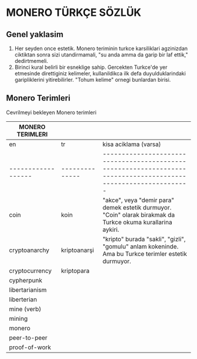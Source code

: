 # MONERO TÜRKÇE SÖZLÜK

## Genel yaklasim

1. Her seyden once estetik.  Monero teriminin turkce karsiliklari
   agzinizdan ciktiktan sonra sizi utandirmamali, "su anda amma da
   garip bir laf ettik," dedirtmemeli.
2. Birinci kural belirli bir esneklige sahip.  Gercekten Turkce'de yer
   etmesinde direttiginiz kelimeler, kullanildikca ilk defa
   duyulduklarindaki garipliklerini yitirebilirler.  "Tohum kelime"
   ornegi bunlardan birisi.

## Monero Terimleri

Cevrilmeyi bekleyen Monero terimleri

| MONERO TERIMLERI |              |                                                                                                               |
|------------------|--------------|---------------------------------------------------------------------------------------------------------------|
| en               | tr           | kisa aciklama (varsa)                                                                                         |
|------------------|--------------|---------------------------------------------------------------------------------------------------------------|
| coin             | koin         | "akce", veya "demir para" demek estetik durmuyor.  "Coin" olarak birakmak da Turkce okuma kurallarina aykiri. |
| cryptoanarchy    | kriptoanarşi | "kripto" burada "sakli", "gizli", "gomulu" anlam kokeninde.  Ama bu Turkce terimler estetik durmuyor.         |
| cryptocurrency   | kriptopara   |                                                                                                               |
| cypherpunk       |              |                                                                                                               |
| libertarianism   |              |                                                                                                               |
| liberterian      |              |                                                                                                               |
| mine (verb)      |              |                                                                                                               |
| mining           |              |                                                                                                               |
| monero           |              |                                                                                                               |
| peer-to-peer     |              |                                                                                                               |
| proof-of-work    |              |                                                                                                               |
